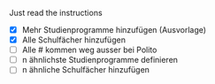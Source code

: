 Just read the instructions

- [x] Mehr Studienprogramme hinzufügen (Ausvorlage)
- [x] Alle Schulfächer hinzufügen
- [ ] Alle # kommen weg ausser bei Polito
- [ ] n ähnlichste Studienprogramme definieren
- [ ] n ähnliche Schulfächer hinzufügen